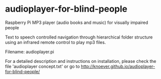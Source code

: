 # audioplayer-for-blind-people

Raspberry Pi MP3 player (audio books and music) for visually impaired people

Text to speech controlled navigation through hierarchical folder structure using an infrared remote control to play mp3 files.

Filename: audioplayer.pi

For a detailed description and instructions on installation, please check the file 'audioplayer concept.txt' or go to 
http://knoever.github.io/audioplayer-for-blind-people/
